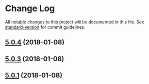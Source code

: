 # Change Log

All notable changes to this project will be documented in this file. See [standard-version](https://github.com/conventional-changelog/standard-version) for commit guidelines.

<a name="5.0.4"></a>
## [5.0.4](https://github.com/raptorbox/raptor-ui/compare/v5.0.3...v5.0.4) (2018-01-08)



<a name="5.0.3"></a>
## [5.0.3](https://github.com/raptorbox/raptor-ui/compare/v5.0.2...v5.0.3) (2018-01-08)



<a name="5.0.1"></a>
## [5.0.1](https://github.com/raptorbox/raptor-ui/compare/v5.0.2...v5.0.1) (2018-01-08)
